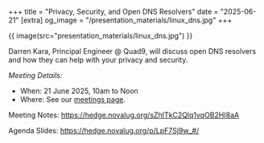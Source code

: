 +++
title = "Privacy, Security, and Open DNS Resolvers"
date = "2025-06-21"
[extra]
og_image = "/presentation_materials/linux_dns.jpg"
+++

{{ image(src="presentation_materials/linux_dns.jpg") }}

Darren Kara, Principal Engineer @ Quad9, will discuss open DNS resolvers
and how they can help with your privacy and security.

_Meeting Details:_
* When: 21 June 2025, 10am to Noon
* Where: See our [meetings page](/meetings).

Meeting Notes: <https://hedge.novalug.org/sZhITkC2Qlq1vqOB2HI8aA>

Agenda Slides: <https://hedge.novalug.org/p/LpF7Sj9w_#/>
